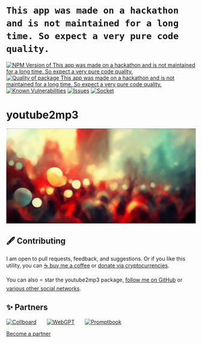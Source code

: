 # `This app was made on a hackathon and is not maintained for a long time. So expect a very pure code quality.`

<!--Badges-->
<!--⚠️WARNING: This section was generated by https://github.com/hejny/batch-project-editor/blob/main/src/workflows/800-badges/badges.ts so every manual change will be overwritten.-->


[![NPM Version of This app was made on a hackathon and is not maintained for a long time. So expect a very pure code quality.](https://badge.fury.io/js/youtube2mp3.svg)](https://www.npmjs.com/package/youtube2mp3)
[![Quality of package This app was made on a hackathon and is not maintained for a long time. So expect a very pure code quality.](https://packagequality.com/shield/youtube2mp3.svg)](https://packagequality.com/#?package=youtube2mp3)
[![Known Vulnerabilities](https://snyk.io/test/github/hejny/youtube2mp3/badge.svg)](https://snyk.io/test/github/hejny/youtube2mp3)
[![Issues](https://img.shields.io/github/issues/hejny/youtube2mp3.svg?style=flat)](https://github.com/hejny/youtube2mp3/issues)
[![Socket](https://socket.dev/api/badge/npm/package/youtube-mp3-downloader)](https://socket.dev/npm/package/youtube-mp3-downloader)
<!--[![License of This app was made on a hackathon and is not maintained for a long time. So expect a very pure code quality.](https://img.shields.io/github/license/hejny/youtube2mp3.svg?style=flat)](https://github.com/hejny/youtube2mp3/blob/main/LICENSE)-->

<!--/Badges-->

# youtube2mp3






<!--Wallpaper-->
<!--⚠️WARNING: This section was generated by https://github.com/hejny/batch-project-editor/blob/main/src//workflows/315-ai-generated-wallpaper/4-aiGeneratedWallpaperUseInReadme.ts so every manual change will be overwritten.-->
![Wallpaper of `This app was made on a hackathon and is not maintained for a long time. So expect a very pure code quality.`](assets/ai/wallpaper/gallery/3fdb20e2-59de-435f-8c01-e455bd80abbd-0_0.png)
<!--/Wallpaper-->

<!--Contributing-->
<!--⚠️WARNING: This section was generated by https://github.com/hejny/batch-project-editor/blob/main/src/workflows/810-contributing/contributing.ts so every manual change will be overwritten.-->

## 🖋️ Contributing

I am open to pull requests, feedback, and suggestions. Or if you like this utility, you can [☕ buy me a coffee](https://www.buymeacoffee.com/hejny) or [donate via cryptocurrencies](https://github.com/hejny/hejny/blob/main/documents/crypto.md).

You can also ⭐ star the youtube2mp3 package, [follow me on GitHub](https://github.com/hejny) or [various other social networks](https://www.pavolhejny.com/contact/).

<!--/Contributing-->


<!--Partners-->
<!--⚠️WARNING: This section was generated by https://github.com/hejny/batch-project-editor/blob/main/src/workflows/820-partners/partners.ts so every manual change will be overwritten.-->

## ✨ Partners


<a href="https://collboard.com/" title="Collboard"><img src="https://collboard.fra1.cdn.digitaloceanspaces.com/assets/18.12.1/logo-small.png#gh-light-mode-only" alt="Collboard" height="60"/></a>
&nbsp;&nbsp;&nbsp;&nbsp;&nbsp;
<a href="https://webgpt.cz/?partner=ph&utm_medium=referral&utm_source=github-readme&utm_campaign=partner-ph" title="WebGPT"><img src="https://webgpt.cz/_next/static/media/webgpt-black.8d958d25.png#gh-light-mode-only" alt="WebGPT" height="60"/></a>
&nbsp;&nbsp;&nbsp;&nbsp;&nbsp;
<a href="https://github.com/webgptorg/promptbook" title="Promptbook"><img src="https://raw.githubusercontent.com/webgptorg/promptbook/main/other/design/logo.png#gh-light-mode-only" alt="Promptbook" height="60"/></a>


[Become a partner](https://www.pavolhejny.com/contact/)

<!--/Partners-->